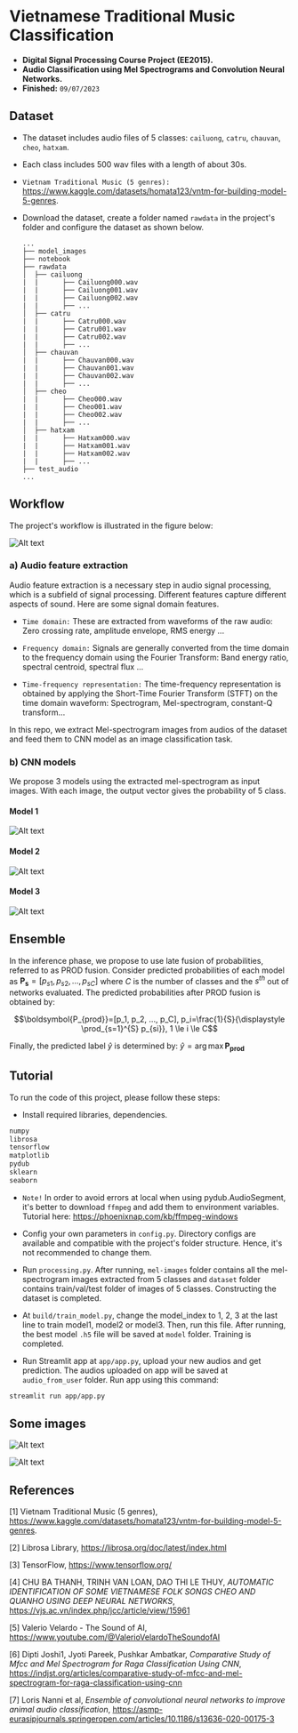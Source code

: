 # Vietnamese Traditional Music Classification
- **Digital Signal Processing Course Project (EE2015).**
- **Audio Classification using Mel Spectrograms and Convolution Neural Networks.**
- **Finished:** ```09/07/2023```

## Dataset
- The dataset includes audio files of 5 classes:  ``cailuong``,  ``catru``,  ``chauvan``,  ``cheo``,  ``hatxam``.
- Each class includes 500 wav files with a length of about 30s.
- ``Vietnam Traditional Music (5 genres):`` https://www.kaggle.com/datasets/homata123/vntm-for-building-model-5-genres.
- Download the dataset, create a folder named ``rawdata`` in the project's folder and configure the dataset as shown below.
  
      ...
      ├── model_images
      ├── notebook
      ├── rawdata                   
      │  ├── cailuong 
      |  |      ├── Cailuong000.wav
      |  |      ├── Cailuong001.wav
      |  |      ├── Cailuong002.wav   
      |  |      ├── ...
      │  ├── catru    
      |  |      ├── Catru000.wav
      |  |      ├── Catru001.wav
      |  |      ├── Catru002.wav   
      |  |      ├── ...        
      │  ├── chauvan  
      |  |      ├── Chauvan000.wav
      |  |      ├── Chauvan001.wav
      |  |      ├── Chauvan002.wav   
      |  |      ├── ...   
      │  ├── cheo  
      |  |      ├── Cheo000.wav
      |  |      ├── Cheo001.wav
      |  |      ├── Cheo002.wav   
      |  |      ├── ...  
      │  ├── hatxam  
      |  |      ├── Hatxam000.wav
      |  |      ├── Hatxam001.wav
      |  |      ├── Hatxam002.wav   
      |  |      ├── ...              
      ├── test_audio
      ...

## Workflow
The project's workflow is illustrated in the figure below:

![Alt text](https://github.com/LTPhat/Vietnamese-Traditional-Music-Classification/blob/main/model_images/train_phase3.png)

### a) Audio feature extraction
Audio feature extraction is a necessary step in audio signal processing, which is a subfield of signal processing. Different features capture different aspects of sound. Here are some signal domain features.
- ``Time domain:`` These are extracted from waveforms of the raw audio: Zero crossing rate, amplitude envelope, RMS energy ...

- ``Frequency domain:`` Signals are generally converted from the time domain to the frequency domain using the Fourier Transform: Band energy ratio, spectral centroid, spectral flux ...

- ``Time-frequency representation:`` The time-frequency representation is obtained by applying the Short-Time Fourier Transform (STFT) on the time domain waveform: Spectrogram, Mel-spectrogram, constant-Q transform...

In this repo, we extract Mel-spectrogram images from audios of the dataset and feed them to CNN model as an image classification task.

### b) CNN models
We propose 3 models using the extracted mel-spectrogram as input images. With each image, the output vector gives the probability of 5 class.
#### Model 1

![Alt text](https://github.com/LTPhat/Vietnamese-Traditional-Music-Classification/blob/main/model_images/model1/model1_art.png)


#### Model 2

![Alt text](https://github.com/LTPhat/Vietnamese-Traditional-Music-Classification/blob/main/model_images/model2/model2_art.png)


#### Model 3

![Alt text](https://github.com/LTPhat/Vietnamese-Traditional-Music-Classification/blob/main/model_images/model3/model3_art.png)


## Ensemble

In the inference phase, we propose to use late fusion of probabilities, referred to as PROD fusion. Consider predicted probabilities of each model as $\boldsymbol{P_s} = [p_{s1}, p_{s2}, ..., p_{sC}]$  where $C$ is the number of classes and the $s^{th}$  out of  networks evaluated. The predicted probabilities after PROD fusion is obtained by:

$$\boldsymbol{P_{prod}}=[p_1, p_2, ..., p_C], p_i=\frac{1}{S}{\displaystyle \prod_{s=1}^{S}  p_{si}}, 1 \le i \le C$$

Finally, the predicted label $\hat{y}$ is determined by: $\hat{y}=\arg \max{\boldsymbol{P_{prod}}}$

## Tutorial

To run the code of this project, please follow these steps:
- Install required libraries, dependencies.
```sh
numpy
librosa
tensorflow
matplotlib
pydub
sklearn
seaborn
```
- ``Note!`` In order to avoid errors at local when using pydub.AudioSegment, it's better to download ``ffmpeg`` and add them to environment variables. Tutorial here: https://phoenixnap.com/kb/ffmpeg-windows
- Config your own parameters in ``config.py``. Directory configs are available and compatible with the project's folder structure. Hence, it's not recommended to change them.

- Run  ``processing.py``. After running, ``mel-images`` folder contains all the mel-spectrogram images extracted from 5 classes and ``dataset`` folder contains train/val/test folder of images of 5 classes. Constructing the dataset is completed.

- At ``build/train_model.py``, change the model_index to 1, 2, 3 at the last line to train model1, model2 or model3. Then, run this file.
After running, the best model ``.h5`` file will be saved at ``model`` folder. Training is completed.

- Run Streamlit app at ``app/app.py``, upload your new audios and get prediction. The audios uploaded on app will be saved at ``audio_from_user`` folder. Run app using this command:

```sh
streamlit run app/app.py
```

## Some images

![Alt text](https://github.com/LTPhat/Vietnamese-Traditional-Music-Classification/blob/main/app/images/app.png)


![Alt text](https://github.com/LTPhat/Vietnamese-Traditional-Music-Classification/blob/main/app/images/predict.png)


## References

[1] Vietnam Traditional Music (5 genres), https://www.kaggle.com/datasets/homata123/vntm-for-building-model-5-genres.

[2] Librosa Library, https://librosa.org/doc/latest/index.html

[3] TensorFlow, https://www.tensorflow.org/

[4] CHU BA THANH, TRINH VAN LOAN, DAO THI LE THUY, _AUTOMATIC IDENTIFICATION OF SOME VIETNAMESE FOLK
SONGS CHEO AND QUANHO USING DEEP NEURAL NETWORKS_, https://vjs.ac.vn/index.php/jcc/article/view/15961

[5] Valerio Velardo - The Sound of AI, https://www.youtube.com/@ValerioVelardoTheSoundofAI

[6] Dipti Joshi1, Jyoti Pareek, Pushkar Ambatkar, _Comparative Study of Mfcc and Mel Spectrogram for Raga Classification Using CNN_, https://indjst.org/articles/comparative-study-of-mfcc-and-mel-spectrogram-for-raga-classification-using-cnn

[7] Loris Nanni et al, _Ensemble of convolutional neural networks to improve animal audio classification_, https://asmp-eurasipjournals.springeropen.com/articles/10.1186/s13636-020-00175-3
